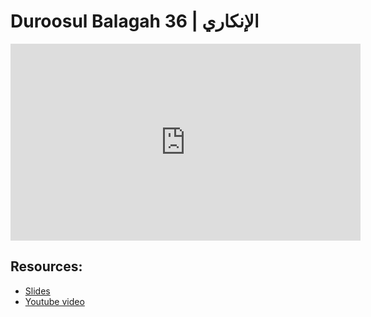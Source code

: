 # Duroosul Balagah 36 | الإنكاري
                
<iframe width="560" height="315" src="https://www.youtube-nocookie.com/embed/W9L6GKWzOwU?start=0" frameborder="0" allow="accelerometer; autoplay; encrypted-media; gyroscope; picture-in-picture" allowfullscreen="allowfullscreen">
</iframe><BR>

## Resources:
- [Slides](https://github.com/arshare/resources_balagha_pdfs)
- [Youtube video](https://www.youtube.com/watch?v=W9L6GKWzOwU&list=PLzn0qdi6JpdvvXVuJ7kIusNquSxeyKJvc)

